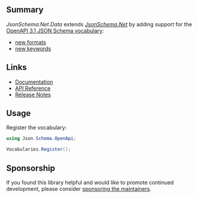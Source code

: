 ## Summary

_JsonSchema.Net.Data_ extends [_JsonSchema.Net_](https://www.nuget.org/packages/JsonSchema.Net) by adding support for the [OpenAPI 3.1 JSON Schema vocabulary](https://spec.openapis.org/oas/latest.html):

- [new formats](https://spec.openapis.org/oas/latest.html#data-types)
- [new keywords](https://spec.openapis.org/oas/latest.html#fixed-fields-19)

## Links

- [Documentation](https://docs.json-everything.net/schema/vocabs/)
- [API Reference](https://docs.json-everything.net/api/JsonSchema.Net.OpenApi/Vocabularies/)
- [Release Notes](https://docs.json-everything.net/rn-json-schema-openapi/)

## Usage

Register the vocabulary:

```c#
using Json.Schema.OpenApi;

Vocabularies.Register();
```

## Sponsorship

If you found this library helpful and would like to promote continued development, please consider [sponsoring the maintainers](https://github.com/sponsors/gregsdennis).